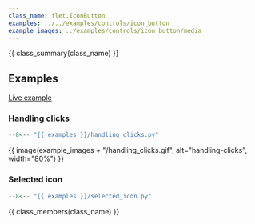 ```yaml
---
class_name: flet.IconButton
examples: ../../examples/controls/icon_button
example_images: ../examples/controls/icon_button/media
---
```


{{ class_summary(class_name) }}

## Examples

[Live example](https://flet-controls-gallery.fly.dev/buttons/iconbutton)

### Handling clicks

```python
--8<-- "{{ examples }}/handling_clicks.py"
```

{{ image(example_images + "/handling_clicks.gif", alt="handling-clicks", width="80%") }}


### Selected icon

```python
--8<-- "{{ examples }}/selected_icon.py"
```

{{ class_members(class_name) }}
